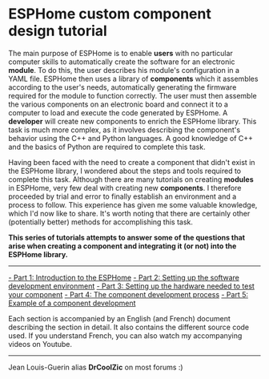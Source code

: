 # ESPHome custom component design tutorial

The main purpose of ESPHome is to enable **users** with no particular computer skills to automatically create the software for an electronic **module**. To do this, the user describes his module's configuration in a YAML file. ESPHome then uses a library of **components** which it assembles according to the user's needs, automatically generating the firmware required for the module to function correctly. The user must then assemble the various components on an electronic board and connect it to a computer to load and execute the code generated by ESPHome.
A **developer** will create new components to enrich the ESPHome library. This task is much more complex, as it involves describing the component's behavior using the C++ and Python languages. A good knowledge of C++ and the basics of Python are required to complete this task.

Having been faced with the need to create a component that didn't exist in the ESPHome library, I wondered about the steps and tools required to complete this task. Although there are many tutorials on creating **modules** in ESPHome, very few deal with creating new **components**. I therefore proceeded by trial and error to finally establish an environment and a process to follow. This experience has given me some valuable knowledge, which I'd now like to share.
It's worth noting that there are certainly other (potentially better) methods for accomplishing this task.

**This series of tutorials attempts to answer some of the questions that arise when creating a component and integrating it (or not) into the ESPHome library.**
___

[- Part 1: Introduction to the ESPHome](/Part1-introduction/)
[- Part 2: Setting up the software development environment](/Part2-setup-soft-env/)
[- Part 3: Setting up the hardware needed to test your component](/Part3-setup-hard-env/)
[- Part 4: The component development process](/Part4-comp-dev-process/)
[- Part 5: Example of a component development](/Part5-component-exemple/)

Each section is accompanied by an English (and French) document describing the section in detail. It also contains the different source code used.
If you understand French, you can also watch my accompanying videos on Youtube.
___
Jean Louis-Guerin alias **DrCoolZic** on most forums :)
